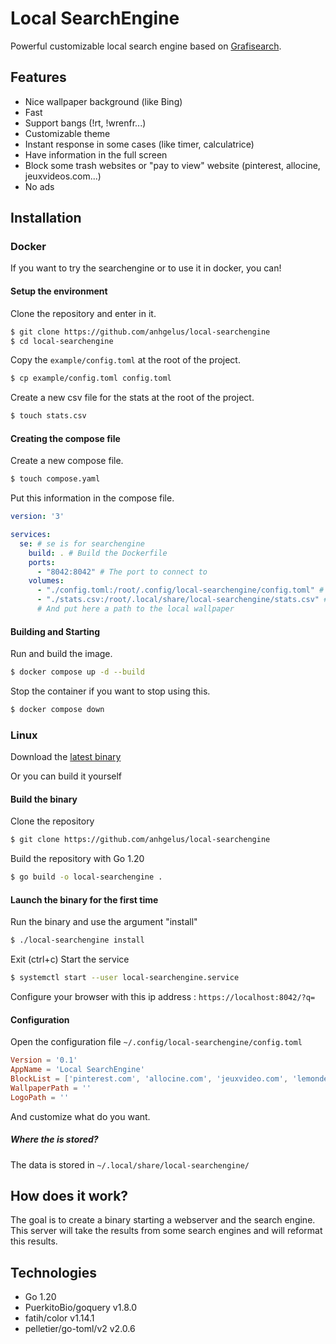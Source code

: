 # Local SearchEngine

Powerful customizable local search engine based on [Grafisearch](https://github.com/Grafikart/grafisearch).

## Features

- Nice wallpaper background (like Bing)
- Fast
- Support bangs (!rt, !wrenfr...)
- Customizable theme
- Instant response in some cases (like timer, calculatrice)
- Have information in the full screen
- Block some trash websites or "pay to view" website (pinterest, allocine, jeuxvideos.com...)
- No ads

## Installation

### Docker

If you want to try the searchengine or to use it in docker, you can!

#### Setup the environment

Clone the repository and enter in it.
```bash
$ git clone https://github.com/anhgelus/local-searchengine
$ cd local-searchengine 
```

Copy the `example/config.toml` at the root of the project.
```bash
$ cp example/config.toml config.toml 
```

Create a new csv file for the stats at the root of the project.
```bash
$ touch stats.csv 
```

#### Creating the compose file

Create a new compose file.
```bash
$ touch compose.yaml 
```

Put this information in the compose file.
```yaml
version: '3'

services:
  se: # se is for searchengine
    build: . # Build the Dockerfile
    ports:
      - "8042:8042" # The port to connect to
    volumes:
      - "./config.toml:/root/.config/local-searchengine/config.toml" # Path to the config.toml
      - "./stats.csv:/root/.local/share/local-searchengine/stats.csv" # Path to the stats file
      # And put here a path to the local wallpaper 
```

#### Building and Starting

Run and build the image.
```bash
$ docker compose up -d --build
```

Stop the container if you want to stop using this.
```bash
$ docker compose down
```

### Linux

Download the [latest binary](https://github.com/anhgelus/local-searchengine/releases/latest)

Or you can build it yourself

#### Build the binary

Clone the repository
```bash
$ git clone https://github.com/anhgelus/local-searchengine 
```

Build the repository with Go 1.20
```bash
$ go build -o local-searchengine .
```
#### Launch the binary for the first time

Run the binary and use the argument "install"
```bash
$ ./local-searchengine install
```

Exit (ctrl+c)
Start the service
```bash
$ systemctl start --user local-searchengine.service
```

Configure your browser with this ip address : `https://localhost:8042/?q=`

#### Configuration

Open the configuration file `~/.config/local-searchengine/config.toml`
```toml
Version = '0.1'
AppName = 'Local SearchEngine'
BlockList = ['pinterest.com', 'allocine.com', 'jeuxvideo.com', 'lemonde.fr', 'w3schools.com', 'pinterest.fr']
WallpaperPath = ''
LogoPath = ''
```

And customize what do you want.

##### Where the is stored?

The data is stored in `~/.local/share/local-searchengine/`

## How does it work?

The goal is to create a binary starting a webserver and the search engine. 
This server will take the results from some search engines and will reformat this results.

## Technologies

- Go 1.20
- PuerkitoBio/goquery v1.8.0
- fatih/color v1.14.1
- pelletier/go-toml/v2 v2.0.6


